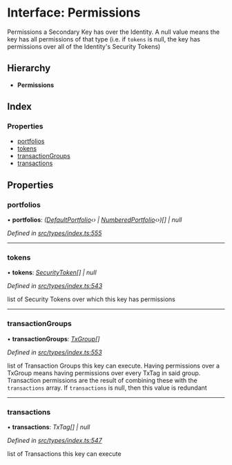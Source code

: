 # Interface: Permissions

Permissions a Secondary Key has over the Identity. A null value means the key has
  all permissions of that type (i.e. if `tokens` is null, the key has permissions over all
  of the Identity's Security Tokens)

## Hierarchy

* **Permissions**

## Index

### Properties

* [portfolios](permissions.md#portfolios)
* [tokens](permissions.md#tokens)
* [transactionGroups](permissions.md#transactiongroups)
* [transactions](permissions.md#transactions)

## Properties

###  portfolios

• **portfolios**: *([DefaultPortfolio](../classes/defaultportfolio.md)‹› | [NumberedPortfolio](../classes/numberedportfolio.md)‹›)[] | null*

*Defined in [src/types/index.ts:555](https://github.com/PolymathNetwork/polymesh-sdk/blob/a0872cf4/src/types/index.ts#L555)*

___

###  tokens

• **tokens**: *[SecurityToken](../classes/securitytoken.md)[] | null*

*Defined in [src/types/index.ts:543](https://github.com/PolymathNetwork/polymesh-sdk/blob/a0872cf4/src/types/index.ts#L543)*

list of Security Tokens over which this key has permissions

___

###  transactionGroups

• **transactionGroups**: *[TxGroup](../enums/txgroup.md)[]*

*Defined in [src/types/index.ts:553](https://github.com/PolymathNetwork/polymesh-sdk/blob/a0872cf4/src/types/index.ts#L553)*

list of Transaction Groups this key can execute. Having permissions over a TxGroup
  means having permissions over every TxTag in said group. Transaction permissions are the result of
  combining these with the `transactions` array. If `transactions` is null, then this value is redundant

___

###  transactions

• **transactions**: *TxTag[] | null*

*Defined in [src/types/index.ts:547](https://github.com/PolymathNetwork/polymesh-sdk/blob/a0872cf4/src/types/index.ts#L547)*

list of Transactions this key can execute
